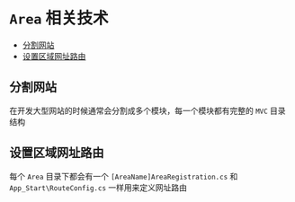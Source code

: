 # `Area` 相关技术

- [分割网站](#1)
- [设置区域网址路由](#2)

<span id='1'></span>
## 分割网站

在开发大型网站的时候通常会分割成多个模块，每一个模块都有完整的 `MVC` 目录结构

<span id='2'></span>
## 设置区域网址路由

每个 `Area` 目录下都会有一个 `[AreaName]AreaRegistration.cs` 和 `App_Start\RouteConfig.cs` 一样用来定义网址路由






